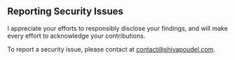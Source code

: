 ## Reporting Security Issues

I appreciate your efforts to responsibly disclose your findings, and will make every effort to acknowledge your contributions.

To report a security issue, please contact at contact@shivapoudel.com.
